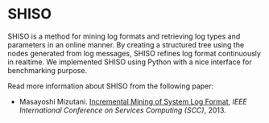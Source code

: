 # SHISO

SHISO is a method for mining log formats and retrieving log types and parameters in an online manner. By creating a structured tree using the nodes generated from log messages, SHISO refines log format continuously in realtime. We implemented SHISO using Python with a nice interface for benchmarking purpose.

Read more information about SHISO from the following paper:

+ Masayoshi Mizutani. [Incremental Mining of System Log Format](http://ieeexplore.ieee.org/document/6649746/), *IEEE International Conference on Services Computing (SCC)*, 2013.
